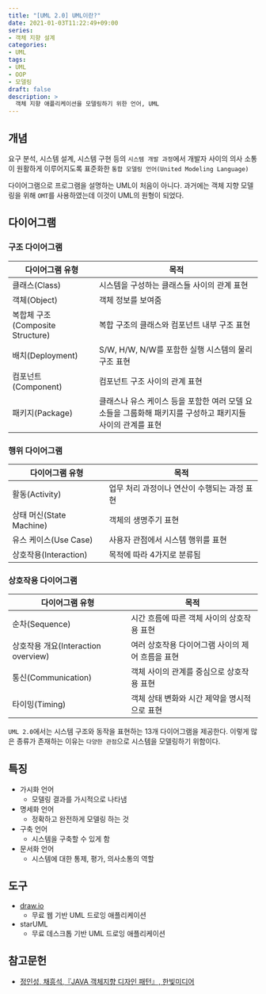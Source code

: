 ```yaml
---
title: "[UML 2.0] UML이란?"
date: 2021-01-03T11:22:49+09:00
series:
- 객체 지향 설계
categories:
- UML
tags:
- UML
- OOP
- 모델링
draft: false
description: >
  객체 지향 애플리케이션을 모델링하기 위한 언어, UML
---
```


개념
---

요구 분석, 시스템 설계, 시스템 구현 등의 `시스템 개발 과정`에서 개발자 사이의 의사 소통이 원활하게 이루어지도록 표준화한 `통합 모델링 언어(United Modeling Language)`

다이어그램으로 프로그램을 설명하는 UML이 처음이 아니다. 과거에는 객체 지향 모델링을 위해 `OMT`를 사용하였는데 이것이 UML의 원형이 되었다.

다이어그램
---

### 구조 다이어그램

| 다이어그램 유형 | 목적 |
|----------------|------|
| 클래스(Class) | 시스템을 구성하는 클래스들 사이의 관계 표현 |
| 객체(Object) | 객체 정보를 보여줌 |
| 복합체 구조(Composite Structure) | 복합 구조의 클래스와 컴포넌트 내부 구조 표현 |
| 배치(Deployment) | S/W, H/W, N/W를 포함한 실행 시스템의 물리 구조 표현 |
| 컴포넌트(Component) | 컴포넌트 구조 사이의 관계 표현 |
| 패키지(Package) | 클래스나 유스 케이스 등을 포함한 여러 모델 요소들을 그룹화해 패키지를 구성하고 패키지들 사이의 관계를 표현 |

### 행위 다이어그램

| 다이어그램 유형 | 목적 |
|----------------|------|
| 활동(Activity) | 업무 처리 과정이나 연산이 수행되는 과정 표현 |
| 상태 머신(State Machine) | 객체의 생명주기 표현 |
| 유스 케이스(Use Case) | 사용자 관점에서 시스템 행위를 표현 |
| 상호작용(Interaction) | 목적에 따라 4가지로 분류됨 |

### 상호작용 다이어그램

| 다이어그램 유형 | 목적 |
|----------------|------|
| 순차(Sequence) | 시간 흐름에 따른 객체 사이의 상호작용 표현 |
| 상호작용 개요(Interaction overview) | 여러 상호작용 다이어그램 사이의 제어 흐름을 표현 |
| 통신(Communication) | 객체 사이의 관계를 중심으로 상호작용 표현 |
| 타이밍(Timing) | 객체 상태 변화와 시간 제약을 명시적으로 표현 |

`UML 2.0`에서는 시스템 구조와 동작을 표현하는 13개 다이어그램을 제공한다. 이렇게 많은 종류가 존재하는 이유는 `다양한 관점`으로 시스템을 모델링하기 위함이다.

특징
---

- 가시화 언어
  - 모델링 결과를 가시적으로 나타냄 
- 명세화 언어
  - 정확하고 완전하게 모델링 하는 것
- 구축 언어
  - 시스템을 구축할 수 있게 함
- 문서화 언어
  - 시스템에 대한 통제, 평가, 의사소통의 역할

도구
---

- [draw.io](http://www.draw.io)
  - 무료 웹 기반 UML 드로잉 애플리케이션
- starUML
  - 무료 데스크톱 기반 UML 드로잉 애플리케이션

참고문헌
---

- [정인성, 채흥석,『JAVA 객체지향 디자인 패턴』, 한빛미디어](http://www.yes24.com/Product/Goods/12501269)
